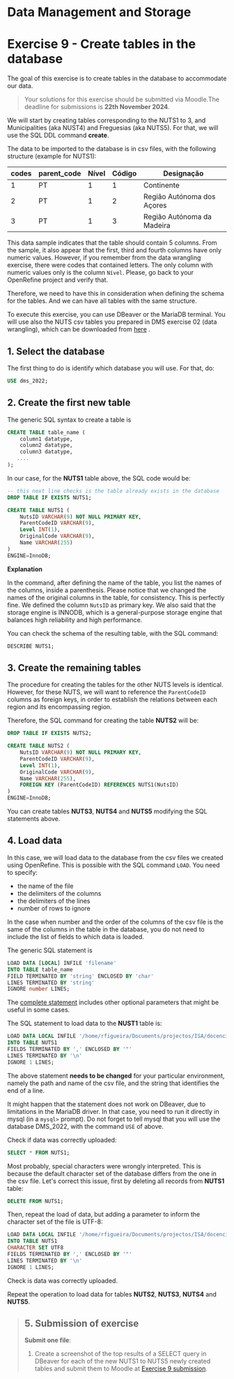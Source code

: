 # Data Management and Storage

# Exercise 9 - Create tables in the database

The goal of this exercise is to create tables in the database to accommodate our 
data. 

> Your solutions for this exercise should be submitted via Moodle.The deadline for submissions is **22th November 2024**.


We will start by creating tables corresponding to the NUTS1 to 3, and 
Municipalities (aka NUST4) and Freguesias (aka NUTS5). For that, we will use the SQL DDL command **create**.

The data to be imported to the database is in csv files, with the following structure (example for NUTS1):

codes|parent_code|Nível|Código|Designação
-----|-----------|-----|------|----------
1|PT|1|1|Continente
2|PT|1|2|Região Autónoma dos Açores
3|PT|1|3|Região Autónoma da Madeira 

This data sample indicates that the table should contain 5 columns. From the 
sample, it also appear that the first, third and fourth columns have only numeric 
values. However, if you remember from the data wrangling exercise, there were 
codes that contained letters. The only column with numeric values only is the 
column `Nível`. Please, go back to your OpenRefine project and verify that.

Therefore, we need to have this in consideration when defining the schema for the 
tables. And we can have all tables with the same structure.

To execute this exercise, you can use DBeaver or the MariaDB terminal. You will use
also the NUTS csv tables you prepared in DMS exercise 02 (data wrangling), which 
can be downloaded from [here](https://github.com/isa-ulisboa/greends-dms-exercises/blob/main/data/NUTS.zip) .

## 1. Select the database

The first thing to do is identify which database you will use. For that, do:

```SQL
USE dms_2022;
```

## 2. Create the first new table

The generic SQL syntax to create a table is

```SQL
CREATE TABLE table_name (
    column1 datatype,
    column2 datatype,
    column3 datatype,
   ....
); 
```
In our case, for the **NUTS1** table above, the SQL code would be:

```SQL
-- this next line checks is the table already exists in the database
DROP TABLE IF EXISTS NUTS1;

CREATE TABLE NUTS1 (
    NutsID VARCHAR(9) NOT NULL PRIMARY KEY,
    ParentCodeID VARCHAR(9),
    Level INT(1),
    OriginalCode VARCHAR(9),
    Name VARCHAR(255)
)
ENGINE=InnoDB; 
```

   **Explanation**
   
   In the command, after defining the name of the table, you list the names of the columns, inside a parenthesis. Please notice that we changed the names of the original columns in the table, for consistency. This is perfectly fine. We defined the column `NutsID` as primary key. We also said that the storage engine is INNODB, which is a general-purpose storage engine that balances high reliability and high performance.

You can check the schema of the resulting table, with the SQL command:

```SQL
DESCRIBE NUTS1; 
```

## 3. Create the remaining tables

The procedure for creating the tables for the other NUTS levels is identical. However, for these NUTS, we will want to reference the `ParentCodeID` columns as foreign keys, in order to establish the relations between each region and its encompassing region. 

Therefore, the SQL command for creating the table **NUTS2** will be:

```SQL
DROP TABLE IF EXISTS NUTS2;

CREATE TABLE NUTS2 (
    NutsID VARCHAR(9) NOT NULL PRIMARY KEY,
    ParentCodeID VARCHAR(9),
    Level INT(1),
    OriginalCode VARCHAR(9),
    Name VARCHAR(255),
    FOREIGN KEY (ParentCodeID) REFERENCES NUTS1(NutsID)
)
ENGINE=InnoDB; 
```

You can create tables **NUTS3**, **NUTS4** and **NUTS5** modifying the SQL statements above.

## 4. Load data

In this case, we will load data to the database from the csv files we created using OpenRefine. This is possible with the SQL command `LOAD`. You need to specify:
- the name of the file
- the delimiters of the columns
- the delimiters of the lines
- number of rows to ignore

In the case when number and the order of the columns of the csv file is the same of the columns in the table in the database, you do not need to include the list of fields to which data is loaded.

The generic SQL statement is 

```SQL
LOAD DATA [LOCAL] INFILE 'filename' 
INTO TABLE table_name
FIELD TERMINATED BY 'string' ENCLOSED BY 'char'
LINES TERMINATED BY 'string'
IGNORE number LINES;
```
The [complete statement](https://mariadb.com/kb/en/load-data-infile/) includes other optional parameters that might be useful in some cases.


The SQL statement to load data to the **NUST1** table is:

```SQL
LOAD DATA LOCAL INFILE '/home/rfigueira/Documents/projectos/ISA/docencia_aulas/UCs_disciplinas/msc_GAD_2371/Recenseamento_agricola_INE/exercises/NUTS1_2013.csv'
INTO TABLE NUTS1
FIELDS TERMINATED BY ',' ENCLOSED BY '"'
LINES TERMINATED BY '\n'
IGNORE 1 LINES;
```
The above statement **needs to be changed** for your particular environment, namely the path and name of the csv file, and the string that identifies the end of a line. 

It might happen that the statement does not work on DBeaver, due to limitations in the MariaDB driver. In that case, you need to run it directly in mysql (in a `mysql>` prompt). Do not forget to tell mysql that you will use the database DMS_2022, with the command `USE` of above.

Check if data was correctly uploaded:

```SQL
SELECT * FROM NUTS1;
```
Most probably, special characters were wrongly interpreted. This is because the default character set of the database differs from the one in the csv file. Let's correct this issue, first by deleting all records from **NUTS1** table:

```SQL
DELETE FROM NUTS1;
```
Then, repeat the load of data, but adding a parameter to inform the character set of the file is UTF-8:

```SQL
LOAD DATA LOCAL INFILE '/home/rfigueira/Documents/projectos/ISA/docencia_aulas/UCs_disciplinas/msc_GAD_2371/Recenseamento_agricola_INE/exercises/NUTS1_2013.csv'
INTO TABLE NUTS1
CHARACTER SET UTF8
FIELDS TERMINATED BY ',' ENCLOSED BY '"'
LINES TERMINATED BY '\n'
IGNORE 1 LINES;
```
Check is data was correctly uploaded.

Repeat the operation to load data for tables **NUTS2**, **NUTS3**, **NUTS4** and **NUTS5**.

> ## 5. Submission of exercise
> **Submit one file**:
> 1. Create a screenshot of the top results of a SELECT query in DBeaver for each of the new NUTS1 to NUTS5 newly created tables and submit them to Moodle at [Exercise 9 submission](https://elearning.ulisboa.pt/mod/assign/view.php?id=478823).